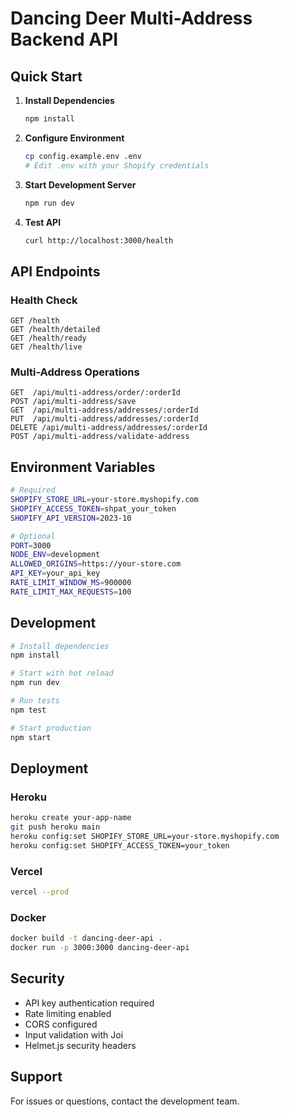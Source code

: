 # Dancing Deer Multi-Address Backend API

## Quick Start

1. **Install Dependencies**
   ```bash
   npm install
   ```

2. **Configure Environment**
   ```bash
   cp config.example.env .env
   # Edit .env with your Shopify credentials
   ```

3. **Start Development Server**
   ```bash
   npm run dev
   ```

4. **Test API**
   ```bash
   curl http://localhost:3000/health
   ```

## API Endpoints

### Health Check
```
GET /health
GET /health/detailed
GET /health/ready
GET /health/live
```

### Multi-Address Operations
```
GET  /api/multi-address/order/:orderId
POST /api/multi-address/save
GET  /api/multi-address/addresses/:orderId
PUT  /api/multi-address/addresses/:orderId
DELETE /api/multi-address/addresses/:orderId
POST /api/multi-address/validate-address
```

## Environment Variables

```bash
# Required
SHOPIFY_STORE_URL=your-store.myshopify.com
SHOPIFY_ACCESS_TOKEN=shpat_your_token
SHOPIFY_API_VERSION=2023-10

# Optional
PORT=3000
NODE_ENV=development
ALLOWED_ORIGINS=https://your-store.com
API_KEY=your_api_key
RATE_LIMIT_WINDOW_MS=900000
RATE_LIMIT_MAX_REQUESTS=100
```

## Development

```bash
# Install dependencies
npm install

# Start with hot reload
npm run dev

# Run tests
npm test

# Start production
npm start
```

## Deployment

### Heroku
```bash
heroku create your-app-name
git push heroku main
heroku config:set SHOPIFY_STORE_URL=your-store.myshopify.com
heroku config:set SHOPIFY_ACCESS_TOKEN=your_token
```

### Vercel
```bash
vercel --prod
```

### Docker
```bash
docker build -t dancing-deer-api .
docker run -p 3000:3000 dancing-deer-api
```

## Security

- API key authentication required
- Rate limiting enabled
- CORS configured
- Input validation with Joi
- Helmet.js security headers

## Support

For issues or questions, contact the development team.
